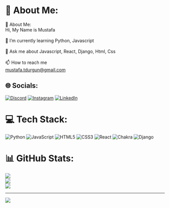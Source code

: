 # 💫 About Me:
💫 About Me:<br>Hi, My Name is Mustafa<br><br>🌱 I’m currently learning Python, Javascript<br><br>💬 Ask me about Javascript, React, Django, Html, Css<br><br>📫 How to reach me <br>mustafa.tdurgun@gmail.com


## 🌐 Socials:
[![Discord](https://img.shields.io/badge/Discord-%237289DA.svg?logo=discord&logoColor=white)](https://discord.gg/discord.com/users/mtdrgn.) [![Instagram](https://img.shields.io/badge/Instagram-%23E4405F.svg?logo=Instagram&logoColor=white)](https://instagram.com/https://www.instagram.com/tayyib.delete/) [![LinkedIn](https://img.shields.io/badge/LinkedIn-%230077B5.svg?logo=linkedin&logoColor=white)](https://linkedin.com/in/https://www.linkedin.com/in/mustafa-durgun-535665189/) 

# 💻 Tech Stack:
![Python](https://img.shields.io/badge/python-3670A0?style=for-the-badge&logo=python&logoColor=ffdd54) ![JavaScript](https://img.shields.io/badge/javascript-%23323330.svg?style=for-the-badge&logo=javascript&logoColor=%23F7DF1E) ![HTML5](https://img.shields.io/badge/html5-%23E34F26.svg?style=for-the-badge&logo=html5&logoColor=white) ![CSS3](https://img.shields.io/badge/css3-%231572B6.svg?style=for-the-badge&logo=css3&logoColor=white) ![React](https://img.shields.io/badge/react-%2320232a.svg?style=for-the-badge&logo=react&logoColor=%2361DAFB) ![Chakra](https://img.shields.io/badge/chakra-%234ED1C5.svg?style=for-the-badge&logo=chakraui&logoColor=white) ![Django](https://img.shields.io/badge/django-%23092E20.svg?style=for-the-badge&logo=django&logoColor=white)
# 📊 GitHub Stats:
![](https://github-readme-stats.vercel.app/api?username=MustafaDurgunn&theme=radical&hide_border=false&include_all_commits=false&count_private=false)<br/>
![](https://github-readme-streak-stats.herokuapp.com/?user=MustafaDurgunn&theme=radical&hide_border=false)<br/>
![](https://github-readme-stats.vercel.app/api/top-langs/?username=MustafaDurgunn&theme=radical&hide_border=false&include_all_commits=false&count_private=false&layout=compact)

---
[![](https://visitcount.itsvg.in/api?id=MustafaDurgunn&icon=0&color=0)](https://visitcount.itsvg.in)

<!-- Proudly created with GPRM ( https://gprm.itsvg.in ) -->
